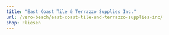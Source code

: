 ```yaml
---
title: "East Coast Tile & Terrazzo Supplies Inc."
url: /vero-beach/east-coast-tile-und-terrazzo-supplies-inc/
shop: Fliesen
---
```

